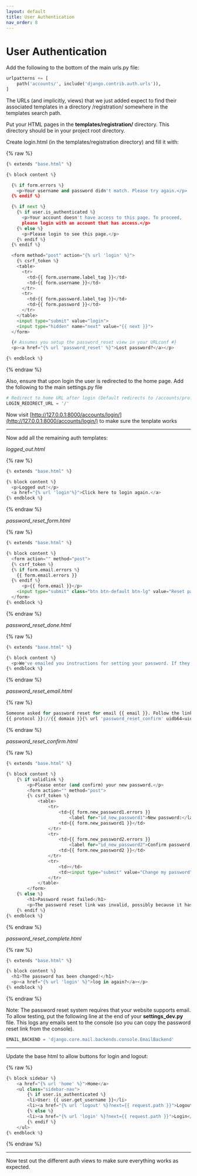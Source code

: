 ```yaml
---
layout: default
title: User Authentication
nav_order: 8
---
```


# User Authentication

Add the following to the bottom of the main urls.py file:

``` python
urlpatterns += [
    path('accounts/', include('django.contrib.auth.urls')),
]
```

The URLs (and implicitly, views) that we just added expect to find their associated templates in a directory /registration/ somewhere in the templates search path.

Put your HTML pages in the __templates/registration/__ directory. This directory should be in your project root directory.

Create login.html (in the templates/registration directory) and fill it with:

{% raw %}
```python
{% extends "base.html" %}

{% block content %}

  {% if form.errors %}
    <p>Your username and password didn't match. Please try again.</p>
  {% endif %}

  {% if next %}
    {% if user.is_authenticated %}
      <p>Your account doesn't have access to this page. To proceed,
      please login with an account that has access.</p>
    {% else %}
      <p>Please login to see this page.</p>
    {% endif %}
  {% endif %}

  <form method="post" action="{% url 'login' %}">
    {% csrf_token %}
    <table>
      <tr>
        <td>{{ form.username.label_tag }}</td>
        <td>{{ form.username }}</td>
      </tr>
      <tr>
        <td>{{ form.password.label_tag }}</td>
        <td>{{ form.password }}</td>
      </tr>
    </table>
    <input type="submit" value="login">
    <input type="hidden" name="next" value="{{ next }}">
  </form>

  {# Assumes you setup the password_reset view in your URLconf #}
  <p><a href="{% url 'password_reset' %}">Lost password?</a></p>

{% endblock %}

```
{% endraw %}

Also, ensure that upon login the user is redirected to the home page. Add the following to the main settings.py file

```python
# Redirect to home URL after login (Default redirects to /accounts/profile/)
LOGIN_REDIRECT_URL = '/'
```

Now visit [http://127.0.0.1:8000/accounts/login/](http://127.0.0.1:8000/accounts/login/) to make sure the tenplate works

---

Now add all the remaining auth templates:

_logged_out.html_

{% raw %}
```python
{% extends "base.html" %}

{% block content %}
  <p>Logged out!</p>
  <a href="{% url 'login'%}">Click here to login again.</a>
{% endblock %}
```
{% endraw %}

_password_reset_form.html_

{% raw %}
```python
{% extends "base.html" %}

{% block content %}
  <form action="" method="post">
  {% csrf_token %}
  {% if form.email.errors %}
    {{ form.email.errors }}
  {% endif %}
      <p>{{ form.email }}</p>
    <input type="submit" class="btn btn-default btn-lg" value="Reset password">
  </form>
{% endblock %}
```
{% endraw %}

_password_reset_done.html_

{% raw %}
```python
{% extends "base.html" %}

{% block content %}
  <p>We've emailed you instructions for setting your password. If they haven't arrived in a few minutes, check your spam folder.</p>
{% endblock %}
```
{% endraw %}

_password_reset_email.html_

{% raw %}
```python
Someone asked for password reset for email {{ email }}. Follow the link below:
{{ protocol }}://{{ domain }}{% url 'password_reset_confirm' uidb64=uid token=token %}
```
{% endraw %}

_password_reset_confirm.html_

{% raw %}
```python
{% extends "base.html" %}

{% block content %}
    {% if validlink %}
        <p>Please enter (and confirm) your new password.</p>
        <form action="" method="post">
        {% csrf_token %}
            <table>
                <tr>
                    <td>{{ form.new_password1.errors }}
                        <label for="id_new_password1">New password:</label></td>
                    <td>{{ form.new_password1 }}</td>
                </tr>
                <tr>
                    <td>{{ form.new_password2.errors }}
                        <label for="id_new_password2">Confirm password:</label></td>
                    <td>{{ form.new_password2 }}</td>
                </tr>
                <tr>
                    <td></td>
                    <td><input type="submit" value="Change my password"></td>
                </tr>
            </table>
        </form>
    {% else %}
        <h1>Password reset failed</h1>
        <p>The password reset link was invalid, possibly because it has already been used. Please request a new password reset.</p>
    {% endif %}
{% endblock %}
```
{% endraw %}

_password_reset_complete.html_

{% raw %}
```python
{% extends "base.html" %}

{% block content %}
  <h1>The password has been changed!</h1>
  <p><a href="{% url 'login' %}">log in again?</a></p>
{% endblock %}
```
{% endraw %}

Note: The password reset system requires that your website supports email. To allow testing, put the following line at the end of your __settings_dev.py__ file. This logs any emails sent to the console (so you can copy the password reset link from the console).

```python
EMAIL_BACKEND = 'django.core.mail.backends.console.EmailBackend'
```

---

Update the base html to allow buttons for login and logout:

{% raw %}
```python
{% block sidebar %}
    <a href="{% url 'home' %}">Home</a>
    <ul class="sidebar-nav">
        {% if user.is_authenticated %}
        <li>User: {{ user.get_username }}</li>
        <li><a href="{% url 'logout' %}?next={{ request.path }}">Logout</a></li>
        {% else %}
        <li><a href="{% url 'login' %}?next={{ request.path }}">Login</a></li>
        {% endif %}
    </ul>
{% endblock %}
```
{% endraw %}

---

Now test out the different auth views to make sure everything works as expected.
